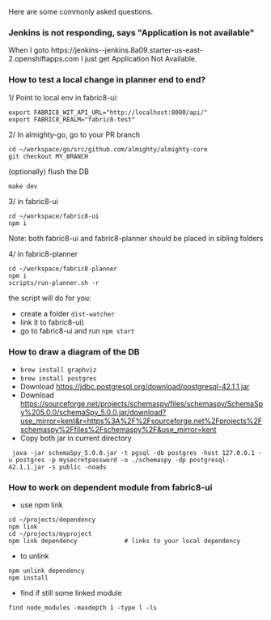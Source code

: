 Here are some commonly asked questions.

### Jenkins is not responding, says "Application is not available"

When I goto https://jenkins-<username>-jenkins.8a09.starter-us-east-2.openshiftapps.com I just get Application Not Available. 

### How to test a local change in planner end to end?

1/ Point to local env in fabric8-ui: 
```
export FABRIC8_WIT_API_URL="http://localhost:8080/api/"
export FABRIC8_REALM="fabric8-test"
```

2/ In almighty-go, go to your PR branch
```
cd ~/workspace/go/src/github.com/almighty/almighty-core
git checkout MY_BRANCH
```
(optionally) flush the DB
```
make dev
```

3/ in fabric8-ui
```
cd ~/workspace/fabric8-ui
npm i
```
Note: both fabric8-ui and fabric8-planner should be placed in sibling folders

4/ in fabric8-planner
```
cd ~/workspace/fabric8-planner
npm i
scripts/run-planner.sh -r
```
the script will do for you:
* create a folder `dist-watcher` 
* link it to fabric8-ui)
* go to fabric8-ui and  run `npm start`

### How to draw a diagram of the DB
* `brew install graphviz`
* `brew install postgres`
* Download https://jdbc.postgresql.org/download/postgresql-42.1.1.jar
* Download https://sourceforge.net/projects/schemaspy/files/schemaspy/SchemaSpy%205.0.0/schemaSpy_5.0.0.jar/download?use_mirror=kent&r=https%3A%2F%2Fsourceforge.net%2Fprojects%2Fschemaspy%2Ffiles%2Fschemaspy%2F&use_mirror=kent 
* Copy both jar in current directory
```
 java -jar schemaSpy_5.0.0.jar -t pgsql -db postgres -host 127.0.0.1 -u postgres -p mysecretpassword -o ./schemaspy -dp postgresql-42.1.1.jar -s public -noads
```

### How to work on dependent module from fabric8-ui 
* use npm link
```
cd ~/projects/dependency 
npm link                 
cd ~/projects/myproject
npm link dependency             # links to your local dependency
```
* to unlink
```
npm unlink dependency
npm install
```

* find if still some linked module
```
find node_modules -maxdepth 1 -type l -ls
```